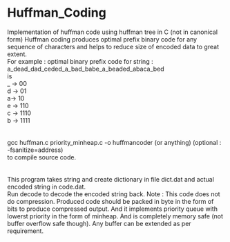 # Huffman_Coding
Implementation of huffman code using huffman tree in C (not in canonical form)
Huffman coding produces optimal prefix binary code for any sequence of characters and helps to reduce size of encoded data to great extent.  
For example : optimal binary prefix code for string :  
 a_dead_dad_ceded_a_bad_babe_a_beaded_abaca_bed  
is <br> _ -> 00 <br> d -> 01 <br> a-> 10 <br> e -> 110 <br> c -> 1110 <br> b -> 1111 <br>
<br> 
<br>
gcc huffman.c priority_minheap.c -o huffmancoder (or anything) (optional : -fsanitize=address)<br>
to compile source code.
<br>
<br>
<br> This program takes string and create dictionary in file dict.dat and actual encoded string in code.dat.
<br> Run decode to decode the encoded string back.
Note : This code does not do compression. Produced code should be packed in byte in the form of bits to produce compressed output. And it implements priority queue with lowerst priority in the form of minheap. And is completely memory safe (not buffer overflow safe though). Any buffer can be extended as per requirement. 
